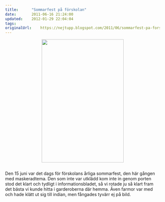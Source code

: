 ```yaml
---
title:		"Sommarfest på förskolan"
date:		2011-06-16 21:24:00
updated:	2012-01-29 22:04:04
tags: 	
originalUrl:	https://nejtupp.blogspot.com/2011/06/sommarfest-pa-forskolan.html
---
```


<img src="../../../../img/Avslutning%2Bpa%25CC%258A%2BIl%2Bcrocodill-_MG_0497.jpg" style="cursor: hand; cursor: pointer; display: block; height: 400px; margin: 0px auto 10px; text-align: center; width: 267px;"><br>Den 15 juni var det dags för förskolans årliga sommarfest, den här gången med maskeradtema. Den som inte var utklädd kom inte in genom porten stod det klart och tydligt i informationsbladet, så vi rotade ju så klart fram det bästa vi kunde hitta i garderoberna där hemma. Även farmor var med och hade klätt ut sig till indian, men fångades tyvärr ej på bild.
<!-- no comments on this post -->
